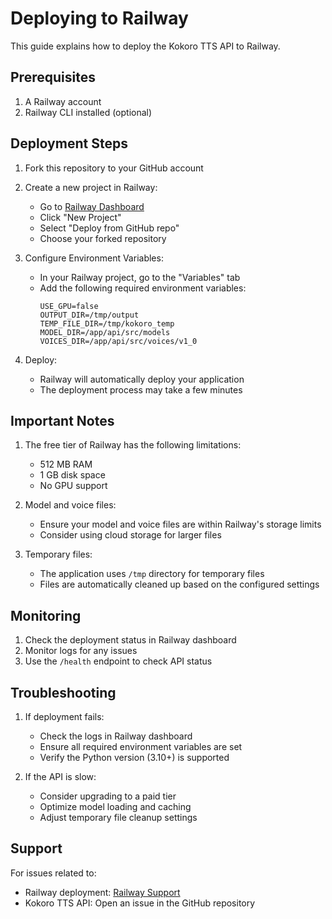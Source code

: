 # Deploying to Railway

This guide explains how to deploy the Kokoro TTS API to Railway.

## Prerequisites

1. A Railway account
2. Railway CLI installed (optional)

## Deployment Steps

1. Fork this repository to your GitHub account

2. Create a new project in Railway:
   - Go to [Railway Dashboard](https://railway.app/dashboard)
   - Click "New Project"
   - Select "Deploy from GitHub repo"
   - Choose your forked repository

3. Configure Environment Variables:
   - In your Railway project, go to the "Variables" tab
   - Add the following required environment variables:
     ```
     USE_GPU=false
     OUTPUT_DIR=/tmp/output
     TEMP_FILE_DIR=/tmp/kokoro_temp
     MODEL_DIR=/app/api/src/models
     VOICES_DIR=/app/api/src/voices/v1_0
     ```

4. Deploy:
   - Railway will automatically deploy your application
   - The deployment process may take a few minutes

## Important Notes

1. The free tier of Railway has the following limitations:
   - 512 MB RAM
   - 1 GB disk space
   - No GPU support

2. Model and voice files:
   - Ensure your model and voice files are within Railway's storage limits
   - Consider using cloud storage for larger files

3. Temporary files:
   - The application uses `/tmp` directory for temporary files
   - Files are automatically cleaned up based on the configured settings

## Monitoring

1. Check the deployment status in Railway dashboard
2. Monitor logs for any issues
3. Use the `/health` endpoint to check API status

## Troubleshooting

1. If deployment fails:
   - Check the logs in Railway dashboard
   - Ensure all required environment variables are set
   - Verify the Python version (3.10+) is supported

2. If the API is slow:
   - Consider upgrading to a paid tier
   - Optimize model loading and caching
   - Adjust temporary file cleanup settings

## Support

For issues related to:
- Railway deployment: [Railway Support](https://railway.app/support)
- Kokoro TTS API: Open an issue in the GitHub repository 